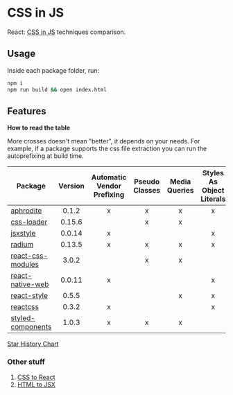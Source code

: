 # CSS in JS
React: [CSS in JS](https://speakerdeck.com/vjeux/react-css-in-js) techniques comparison.

## Usage
Inside each package folder, run:

```bash
npm i
npm run build && open index.html
```

## Features

**How to read the table**

More crosses doesn't mean "better", it depends on your needs.
For example, if a package supports the css file extraction you can run the autoprefixing at build time.

| Package | Version | Automatic Vendor Prefixing | Pseudo Classes | Media Queries | Styles As Object Literals | Extract CSS File | Watch | Star | Fork |
|---------|:-------:|:--------------------------:|:--------------:|:-------------:|:-------------------------:|:----------------:|:-------:|:-------:|:-------:|
| [aphrodite](https://github.com/Khan/aphrodite) | 0.1.2 | x | x | x | x | x | 80 | 1,510 | 54  |
| [css-loader](https://github.com/webpack/css-loader) | 0.15.6 | | x | x | | x | 32 | 1,091 | 1394|
| [jsxstyle](https://github.com/petehunt/jsxstyle) | 0.0.14 | x | | | x | | 53 | 1,228 | 35|
| [radium](https://github.com/FormidableLabs/radium) | 0.13.5 | x | x | x | x | | 126 | 4,214 | 192|
| [react-css-modules](https://github.com/gajus/react-css-modules) | 3.0.2 | | x | x | | x | 52 | 2,545 | 103 |
| [react-native-web](https://github.com/necolas/react-native-web) | 0.0.11 | x | | | x | x | 129 | 2,947 | 171 |
| [react-style](https://github.com/js-next/react-style) | 0.5.5 | | | x | x | x | 61 | 1,625 | 89 |
| [reactcss](https://github.com/casesandberg/reactcss) | 0.3.2 | x | | | x | | 25 | 1,252 | 60 |
| [styled-components](https://github.com/styled-components/styled-components) | 1.0.3 | x | x | x | | | 69 | 2666 | 96 |

[Star History Chart](http://www.timqian.com/star-history/#Khan/aphrodite&FormidableLabs/radium&webpack/css-loader&gajus/react-css-modules&js-next/react-style&casesandberg/reactcss&petehunt/jsxstyle&styled-components/styled-components)

### Other stuff

1. [CSS to React](http://staxmanade.com/CssToReact/)
2. [HTML to JSX](http://magic.reactjs.net/htmltojsx.htm)
